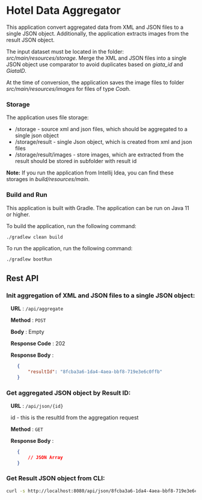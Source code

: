 # Hotel Data Aggregator

This application convert aggregated data from XML and JSON files to a single JSON object.
Additionally, the application extracts images from the result JSON object.

The input dataset must be located in the folder: _src/main/resources/storage_.
Merge the XML and JSON files into a single JSON object use comparator to avoid duplicates based on _giata_id_ and _GiataID_.

At the time of conversion, the application saves the image files to folder _src/main/resources/images_ for files of type _Coah_.
### Storage

The application uses file storage:

- /storage - source xml and json files, which should be aggregated to a single json object
- /storage/result - single Json object, which is created from xml and json files
- /storage/result/images - store images, which are extracted from the result should be stored in subfolder with result id

**Note:** If you run the application from Intellij Idea, you can find these storages in _build/resources/main_.

### Build and Run

This application is built with Gradle.
The application can be run on Java 11 or higher.

To build the application, run the following command:

```bash
./gradlew clean build
```

To run the application, run the following command:

```bash
./gradlew bootRun
```

## Rest API
### Init aggregation of XML and JSON files to a single JSON object:

&nbsp;&nbsp; **URL** : `/api/aggregate`

&nbsp;&nbsp; **Method** : `POST`

&nbsp;&nbsp; **Body** : Empty

&nbsp;&nbsp; **Response Code** : 202

&nbsp;&nbsp; **Response Body** :
```json
    {
        "resultId": "8fcba3a6-1da4-4aea-bbf8-719e3e6c0ffb"
    }
```

### Get aggregated JSON object by Result ID:

&nbsp;&nbsp; **URL** : `/api/json/{id}`

&nbsp;&nbsp; id - this is the resultId from the aggregation request

&nbsp;&nbsp; **Method** : `GET`

&nbsp;&nbsp; **Response Body** :
```json
    {
        // JSON Array
    }
```

### Get Result JSON object from CLI:

```bash
curl -s http://localhost:8080/api/json/8fcba3a6-1da4-4aea-bbf8-719e3e6c0ffb | jq
```
